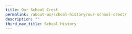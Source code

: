 ```yaml
---
title: Our School Crest
permalink: /about-us/school-history/our-school-crest/
description: ""
third_nav_title: School History
---
```


